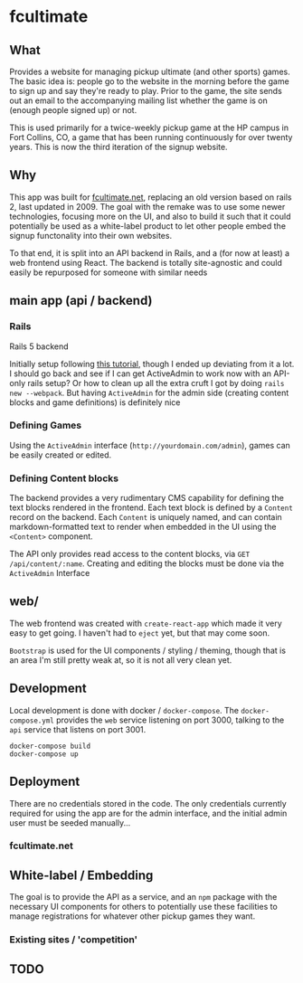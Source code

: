 # fcultimate

## What

Provides a website for managing pickup ultimate (and other sports) games. The
basic idea is: people go to the website in the morning before the game to sign
up and say they're ready to play. Prior to the game, the site sends out an email
to the accompanying mailing list whether the game is on (enough people signed
up) or not.

This is used primarily for a twice-weekly pickup game at the HP campus in Fort
Collins, CO, a game that has been running continuously for over twenty years.
This is now the third iteration of the signup website.

## Why

This app was built for [fcultimate.net](http://fcultimate.net), replacing an old
version based on rails 2, last updated in 2009. The goal with the remake was to
use some newer technologies, focusing more on the UI, and also to build it such
that it could potentially be used as a white-label product to let other people
embed the signup functonality into their own websites.

To that end, it is split into an API backend in Rails, and a (for now at least)
a web frontend using React. The backend is totally site-agnostic and could
easily be repurposed for someone with similar needs

## main app (api / backend)

### Rails

Rails 5 backend

Initially setup following
[this tutorial](https://medium.com/superhighfives/a-top-shelf-web-stack-rails-5-api-activeadmin-create-react-app-de5481b7ec0b),
though I ended up deviating from it a lot. I should go back and see if I can get
ActiveAdmin to work now with an API-only rails setup? Or how to clean up all the
extra cruft I got by doing `rails new --webpack`. But having `ActiveAdmin` for
the admin side (creating content blocks and game definitions) is definitely nice

### Defining Games

Using the `ActiveAdmin` interface (`http://yourdomain.com/admin`), games can be
easily created or edited.

### Defining Content blocks

The backend provides a very rudimentary CMS capability for defining the text
blocks rendered in the frontend. Each text block is defined by a `Content`
record on the backend. Each `Content` is uniquely named, and can contain
markdown-formatted text to render when embedded in the UI using the `<Content>`
component.

The API only provides read access to the content blocks, via `GET
/api/content/:name`. Creating and editing the blocks must be done via the
`ActiveAdmin` Interface

## web/

The web frontend was created with `create-react-app` which made it very easy to
get going. I haven't had to `eject` yet, but that may come soon.

`Bootstrap` is used for the UI components / styling / theming, though that is an
area I'm still pretty weak at, so it is not all very clean yet.

## Development

Local development is done with docker / `docker-compose`. The `docker-compose.yml` provides
the `web` service listening on port 3000, talking to the `api` service that listens on port 3001.

```
docker-compose build
docker-compose up
```

## Deployment

There are no credentials stored in the code. The only credentials currently
required for using the app are for the admin interface, and the initial admin
user must be seeded manually...

### fcultimate.net

## White-label / Embedding

The goal is to provide the API as a service, and an `npm` package with the
necessary UI components for others to potentially use these facilities to manage
registrations for whatever other pickup games they want.

### Existing sites / 'competition'

## TODO
